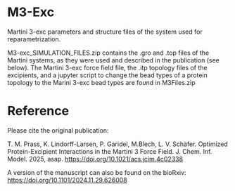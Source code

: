 # M3-Exc
Martini 3-exc parameters and structure files of the system used for reparametrization. 

M3-exc_SIMULATION_FILES.zip contains the .gro and .top files of the Martini systems, as they were used and described in the publication (see below).
The Martini 3-exc force field file, the .itp topology files of the excipients, and a jupyter script to change the bead types of a protein topology to the Marini 3-exc bead types are found in M3Files.zip

# Reference
Please cite the original publication:

T. M. Prass, K. Lindorff-Larsen, P. Garidel, M.Blech, L. V. Schäfer. Optimized Protein-Excipient Interactions in the Martini 3 Force Field. J. Chem. Inf. Model. 2025, asap. https://doi.org/10.1021/acs.jcim.4c02338

A version of the manuscript can also be found on the bioRxiv: https://doi.org/10.1101/2024.11.29.626008
